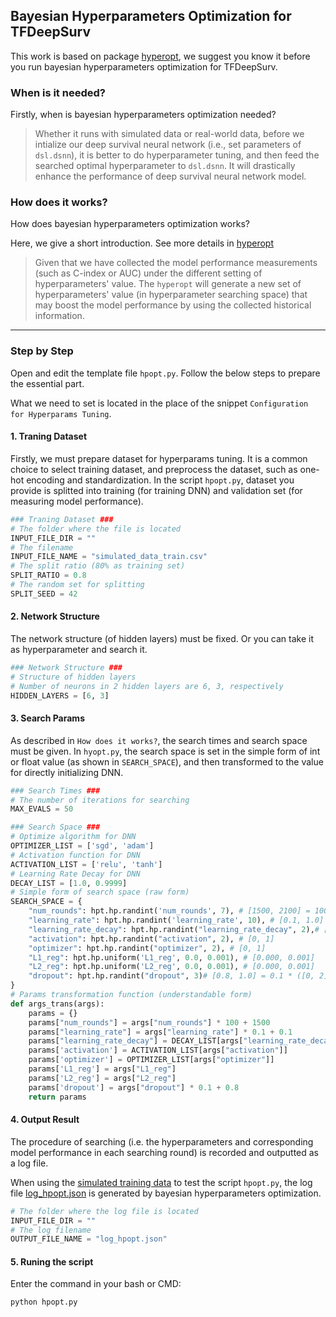 ## Bayesian Hyperparameters Optimization for TFDeepSurv

This work is based on package [hyperopt](https://github.com/hyperopt/hyperopt), we suggest you know it before you run bayesian hyperparameters optimization for TFDeepSurv.

### When is it needed?

Firstly, when is bayesian hyperparameters optimization needed?

> Whether it runs with simulated data or real-world data, before we intialize our deep survival neural network (i.e., set parameters of `dsl.dsnn`), it is better to do hyperparameter tuning, and then feed the searched optimal hyperparameter to `dsl.dsnn`. It will drastically enhance the performance of deep survival neural network model.

### How does it works?

How does bayesian hyperparameters optimization works?

Here, we give a short introduction. See more details in [hyperopt](https://github.com/hyperopt/hyperopt)

> Given that we have collected the model performance measurements (such as C-index or AUC) under the different setting of hyperparameters' value. The `hyperopt` will generate a new set of hyperparameters' value (in hyperparameter searching space) that may boost the model performance by using the collected historical information.

---

### Step by Step

Open and edit the template file `hpopt.py`. Follow the below steps to prepare the essential part.

What we need to set is located in the place of the snippet `Configuration for Hyperparams Tuning`.

#### 1. Traning Dataset

Firstly, we must prepare dataset for hyperparams tuning. It is a common choice to select training dataset, and preprocess the dataset, such as one-hot encoding and standardization. In the script `hpopt.py`, dataset you provide is splitted into training (for training DNN) and validation set (for measuring model performance).

```python
### Traning Dataset ###
# The folder where the file is located
INPUT_FILE_DIR = ""
# The filename
INPUT_FILE_NAME = "simulated_data_train.csv"
# The split ratio (80% as training set)
SPLIT_RATIO = 0.8
# The random set for splitting 
SPLIT_SEED = 42
```

#### 2. Network Structure

The network structure (of hidden layers) must be fixed. Or you can take it as hyperparameter and search it.

```python
### Network Structure ###
# Structure of hidden layers 
# Number of neurons in 2 hidden layers are 6, 3, respectively
HIDDEN_LAYERS = [6, 3]
```

#### 3. Search Params

As described in `How does it works?`, the search times and search space must be given. In `hyopt.py`, the search space is set in the simple form of int or float value (as shown in `SEARCH_SPACE`), and then transformed to the value for directly initializing DNN.

```python
### Search Times ###
# The number of iterations for searching
MAX_EVALS = 50

### Search Space ###
# Optimize algorithm for DNN
OPTIMIZER_LIST = ['sgd', 'adam']
# Activation function for DNN
ACTIVATION_LIST = ['relu', 'tanh']
# Learning Rate Decay for DNN
DECAY_LIST = [1.0, 0.9999]
# Simple form of search space (raw form)
SEARCH_SPACE = {
    "num_rounds": hpt.hp.randint('num_rounds', 7), # [1500, 2100] = 100 * ([0, 6]) + 1500
    "learning_rate": hpt.hp.randint('learning_rate', 10), # [0.1, 1.0] = 0.1 * ([0, 9] + 1)
    "learning_rate_decay": hpt.hp.randint("learning_rate_decay", 2),# [0, 1]
    "activation": hpt.hp.randint("activation", 2), # [0, 1]
    "optimizer": hpt.hp.randint("optimizer", 2), # [0, 1]
    "L1_reg": hpt.hp.uniform('L1_reg', 0.0, 0.001), # [0.000, 0.001]
    "L2_reg": hpt.hp.uniform('L2_reg', 0.0, 0.001), # [0.000, 0.001]
    "dropout": hpt.hp.randint("dropout", 3)# [0.8, 1.0] = 0.1 * ([0, 2] + 8)
}
# Params transformation function (understandable form)
def args_trans(args):
    params = {}
    params["num_rounds"] = args["num_rounds"] * 100 + 1500
    params["learning_rate"] = args["learning_rate"] * 0.1 + 0.1
    params["learning_rate_decay"] = DECAY_LIST[args["learning_rate_decay"]]
    params['activation'] = ACTIVATION_LIST[args["activation"]]
    params['optimizer'] = OPTIMIZER_LIST[args["optimizer"]]
    params['L1_reg'] = args["L1_reg"]
    params['L2_reg'] = args["L2_reg"]
    params['dropout'] = args["dropout"] * 0.1 + 0.8
    return params
```

#### 4. Output Result

The procedure of searching (i.e. the hyperparameters and corresponding model performance in each searching round) is recorded and outputted as a log file.

When using the [simulated training data](https://github.com/liupei101/TFDeepSurv/tree/master/bysopt/simulated_data_train.csv) to test the script `hpopt.py`, the log file [log_hpopt.json](https://github.com/liupei101/TFDeepSurv/tree/master/bysopt/log_hpopt.json) is generated by bayesian hyperparameters optimization.

```python
# The folder where the log file is located
INPUT_FILE_DIR = ""
# The log filename
OUTPUT_FILE_NAME = "log_hpopt.json"
```

#### 5. Runing the script

Enter the command in your bash or CMD:

```bash
python hpopt.py
```